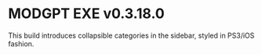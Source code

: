 # MODGPT EXE v0.3.18.0
This build introduces collapsible categories in the sidebar, styled in PS3/iOS fashion.